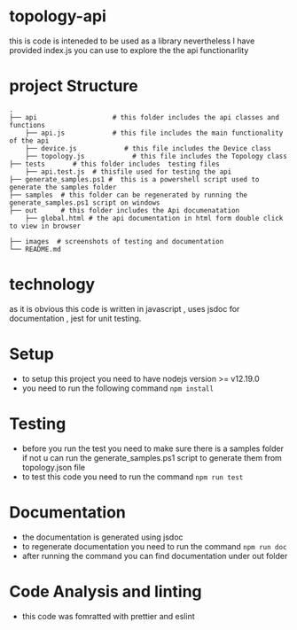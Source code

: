 # topology-api
this is code is inteneded to be used as a library nevertheless I have provided index.js
you can use to explore the the api functionarlity

# project Structure
    .
    ├── api                   # this folder includes the api classes and functions
        ├── api.js            # this file includes the main functionality of the api
        ├── device.js            # this file includes the Device class 
        ├── topology.js            # this file includes the Topology class 
    ├── tests       # this folder includes  testing files
        ├── api.test.js  # thisfile used for testing the api
    ├── generate_samples.ps1 #  this is a powershell script used to generate the samples folder
    ├── samples  # this folder can be regenerated by running the generate_samples.ps1 script on windows
    ├── out      # this folder includes the Api documenatation  
        ├── global.html # the api documentation in html form double click to view in browser  

    ├── images  # screenshots of testing and documentation
    └── README.md

# technology
as it is obvious this code is written in javascript , uses jsdoc for documentation , jest for unit testing.
# Setup
* to setup this project you need to have nodejs version >= v12.19.0
* you need to run the following command `npm install`

# Testing
* before you run the test you need to make sure there is a samples folder if not u can run the generate_samples.ps1 script to generate them from topology.json file
* to test this code you need to run the command `npm run test`

# Documentation
* the documentation is generated using jsdoc
* to regenerate documentation you need to run the command `npm run doc`
* after running the command you can find documentation under out folder

# Code Analysis and linting
* this code was fomratted with prettier and eslint

